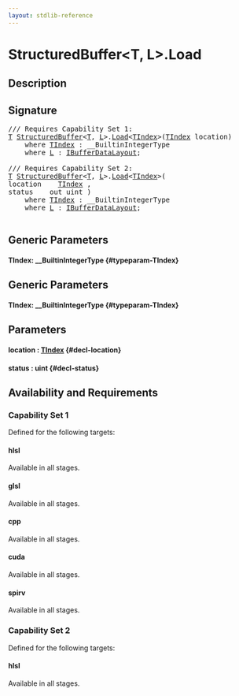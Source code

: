 ```yaml
---
layout: stdlib-reference
---
```


# StructuredBuffer\<T, L\>\.Load

## Description





## Signature 

<pre>
/// Requires Capability Set 1:
<a href="/stdlib-reference/types/StructuredBuffer/index#typeparam-T" class="code_type">T</a> <a href="/stdlib-reference/types/StructuredBuffer/index" class="code_type">StructuredBuffer</a>&lt;<a href="/stdlib-reference/types/StructuredBuffer/index#typeparam-T" class="code_type">T</a>, <a href="/stdlib-reference/types/StructuredBuffer/index#typeparam-L" class="code_type">L</a>&gt;.<a href="/stdlib-reference/types/StructuredBuffer/Load">Load</a>&lt;<a href="/stdlib-reference/types/StructuredBuffer/Load#typeparam-TIndex" class="code_type">TIndex</a>&gt;(<a href="/stdlib-reference/types/StructuredBuffer/Load#typeparam-TIndex" class="code_type">TIndex</a> location)
    <span class='code_keyword'>where</span> <a href="/stdlib-reference/types/StructuredBuffer/Load#typeparam-TIndex" class="code_type">TIndex</a> : __BuiltinIntegerType
    <span class='code_keyword'>where</span> <a href="/stdlib-reference/types/StructuredBuffer/index#typeparam-L" class="code_type">L</a> : <a href="/stdlib-reference/interfaces/IBufferDataLayout/index">IBufferDataLayout</a>;

/// Requires Capability Set 2:
<a href="/stdlib-reference/types/StructuredBuffer/index#typeparam-T" class="code_type">T</a> <a href="/stdlib-reference/types/StructuredBuffer/index" class="code_type">StructuredBuffer</a>&lt;<a href="/stdlib-reference/types/StructuredBuffer/index#typeparam-T" class="code_type">T</a>, <a href="/stdlib-reference/types/StructuredBuffer/index#typeparam-L" class="code_type">L</a>&gt;.<a href="/stdlib-reference/types/StructuredBuffer/Load">Load</a>&lt;<a href="/stdlib-reference/types/StructuredBuffer/Load#typeparam-TIndex" class="code_type">TIndex</a>&gt;(
location    <a href="/stdlib-reference/types/StructuredBuffer/Load#typeparam-TIndex" class="code_type">TIndex</a> ,
status    out uint )
    <span class='code_keyword'>where</span> <a href="/stdlib-reference/types/StructuredBuffer/Load#typeparam-TIndex" class="code_type">TIndex</a> : __BuiltinIntegerType
    <span class='code_keyword'>where</span> <a href="/stdlib-reference/types/StructuredBuffer/index#typeparam-L" class="code_type">L</a> : <a href="/stdlib-reference/interfaces/IBufferDataLayout/index">IBufferDataLayout</a>;

</pre>

## Generic Parameters

#### TIndex: \_\_BuiltinIntegerType {#typeparam-TIndex}

## Generic Parameters

#### TIndex: \_\_BuiltinIntegerType {#typeparam-TIndex}

## Parameters

#### location  : [TIndex](/stdlib-reference/types/StructuredBuffer/Load#typeparam-TIndex) {#decl-location}
#### status  : uint {#decl-status}

## Availability and Requirements

### Capability Set 1

Defined for the following targets:

#### hlsl
Available in all stages.

#### glsl
Available in all stages.

#### cpp
Available in all stages.

#### cuda
Available in all stages.

#### spirv
Available in all stages.


### Capability Set 2

Defined for the following targets:

#### hlsl
Available in all stages.




